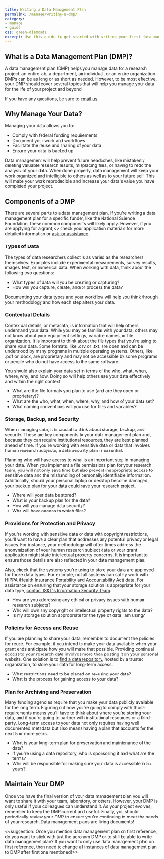 ```yaml
---
title: Writing a Data Management Plan 
permalink: /manage/writing-a-dmp/
category: 
- manage
- guide 
css: green-diamonds
excerpt: Use this guide to get started with writing your first data management plan 
---
```


## What is a Data Management Plan (DMP)? 

A data management plan (DMP) helps you manage data for a research project, an entire lab, a department, an individual, or an entire organization. DMPs can be as long or as short as needed. However, to be most effective, your DMP should cover several topics that will help you manage your data for the life of your project and beyond. 

If you have any questions, be sure to [email us](mailto:data@bu.edu).

## Why Manage Your Data?

Managing your data allows you to:

+ Comply with federal funding requirements 
+ Document your work and workflows
+ Facilitate the reuse and sharing of your data 
+ Ensure your data is backed up

Data management will help prevent future headaches, like mistakenly deleting valuable research results, misplacing files, or having to redo the analysis of your data. When done properly, data management will keep your work organized and intelligible to others as well as to your future self. This will make your work reproducible and increase your data's value you have completed your project. 

## Components of a DMP

There are several parts to a data management plan. If you're writing a data management plan for a specific funder, like the National Science Foundation, these common components will likely apply. However, if you are applying for a grant,<> check your application materials for more detailed information or [ask for assistance](mailto:data@bu.edu). 

### Types of Data 

The types of data researchers collect is as varied as the researchers themselves. Examples include experimental measurements, survey results, images, text, or numerical data. When working with data, think about the following two questions:

+ What types of data will you be creating or capturing? 
+ How will you capture, create, and/or process the data?

Documenting your data types and your workflow will help you think through your methodology and how each step alters your data. 

### Contextual Details 

Contextual details, or metadata, is information that will help others understand your data. While you may be familiar with your data, others may not know about your equipment settings, variable names, or file organization. It is important to think about the file types that you're using to share your data. Some formats, like .csv or .txt, are open and can be understood by many programs in multiple operating systems. Others, like .pdf or .docx, are proprietary and may not be accessible by some programs or people who do not have access to the same software.

You should also explain your data set in terms of the who, what, when, where, why, and how. Doing so will help others use your data effectively and within the right context. 

+ What are the file formats you plan to use (and are they open or proprietary)?
+ What are the who, what, when, where, why, and how of your data set? 
+ What naming conventions will you use for files and variables? 

### Storage, Backup, and Security 

When managing data, it is crucial to think about storage, backup, and security. These are key components to your data management plan and, because they can require institutional resources, they are best planned ahead of time. If you're working with sensitive data or data that involves human research subjects, a data security plan is essential.

Planning who will have access to what is an important step in managing your data. When you implement a file permissions plan for your research team, you will not only save time but also prevent inappropriate access to sensitive data and the mishandling of personally identifiable information. Additionally, should your personal laptop or desktop become damaged, your backup plan for your data could save your research project.

+ Where will your data be stored? 
+ What is your backup plan for the data?
+ How will you manage data security?
+ Who will have access to which files? 

### Provisions for Protection and Privacy

If you're working with sensitive data or data with copyright restrictions, you'll want to have a clear plan that addresses any potential privacy or legal issues. For instance, your methodology will often times address the anonymization of your human research subject data or your grant application might state intellectual property concerns. It is important to ensure those details are also reflected in your data management plan. 

Also, check that the systems you're using to store your data are approved for those data types. For example, not all systems can safely work with HIPPA (Health Insurance Portability and Accountability Act) data. For assistance on ensuring that your storage solution is appropriate for your data type, [contact IS&T's Information Security Team](buinfosec@bu.edu). 

+ How are you addressing any ethical or privacy issues with human research subjects? 
+ Who will own any copyright or intellectual property rights to the data?
+ Is my storage solution appropriate for the type of data I am using? 

### Policies for Access and Reuse 

If you are planning to share your data, remember to document the policies for reuse. For example, if you intend to make your data available when your grant ends anticipate how you will make that possible. Providing continual access to your research data involves more than posting it on your personal website. One solution is to [find a data repository]({{site.baseurl}}/share/selecting-a-data-repository), hosted by a trusted organization, to store your data for long-term access. 

+ What restrictions need to be placed on re-using your data?
+ What is the process for gaining access to your data?

### Plan for Archiving and Preservation 

Many funding agencies require that you make your data publicly available for the long term. Figuring out how you're going to comply with those requirements means you'll have to think about where you're storing your data, and if you're going to partner with institutional resources or a third-party. Long-term access to your data not only requires having well documented metadata but also means having a plan that accounts for the next 5 or more years. 

+ What is your long-term plan for preservation and maintenance of the data? 
+ If you're using a data repository, who is sponsoring it and what are the terms?
+ Who will be responsible for making sure your data is accessible in 5+ years?

## Maintain Your DMP

Once you have the final version of your data management plan you will want to share it with your team, laboratory, or others. However, your DMP is only useful if your colleagues can understand it. As your project evolves, remember to keep the DMP current and useful. Finally, you should periodically review your DMP to ensure you're continuing to meet the needs of your research. Data management plans are living documents! 

<<suggestion: Once you mention data management plan on first reference, do you want to stick with just the acronym DMP or to still be able to write data management plan? If you want to only use data management plan on first reference, then need to change all instances of data management plan to DMP after first one mentioned!>>